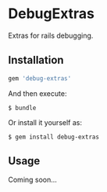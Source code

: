 # DebugExtras

Extras for rails debugging.

## Installation

```ruby
gem 'debug-extras'
```

And then execute:

    $ bundle

Or install it yourself as:

    $ gem install debug-extras

## Usage

Coming soon...
